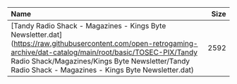 |Name|Size|
|:---|---:|
|[Tandy Radio Shack - Magazines - Kings Byte Newsletter.dat](https://raw.githubusercontent.com/open-retrogaming-archive/dat-catalog/main/root/basic/TOSEC-PIX/Tandy Radio Shack/Magazines/Kings Byte Newsletter/Tandy Radio Shack - Magazines - Kings Byte Newsletter.dat)|2592|

